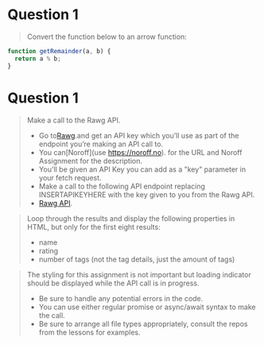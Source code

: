 # Question 1

> Convert the function below to an arrow function:

```javascript
function getRemainder(a, b) {
  return a % b;
}
```

# Question 1

> Make a call to the Rawg API.
>
> - Go to[Rawg](https://rawg.io/apidocs).and get an API key which you’ll use as part of the endpoint you’re making an API call to.
> - You can[Noroff](use https://noroff.no). for the URL and Noroff Assignment for the description.
> - You'll be given an API Key you can add as a "key" parameter in your fetch request.
> - Make a call to the following API endpoint replacing INSERTAPIKEYHERE with the key given to you from the Rawg API.
> - [Rawg API](https://api.rawg.io/api/games?dates=2019-01-01,2019-12-31&ordering=-rating&key=INSERTAPIKEYHERE).

> Loop through the results and display the following properties in HTML, but only for the first eight results:
>
> - name
> - rating
> - number of tags (not the tag details, just the amount of tags)

> The styling for this assignment is not important but loading indicator should be displayed while the API call is in progress.
>
> - Be sure to handle any potential errors in the code.
> - You can use either regular promise or async/await syntax to make the call.
> - Be sure to arrange all file types appropriately, consult the repos from the lessons for examples.

